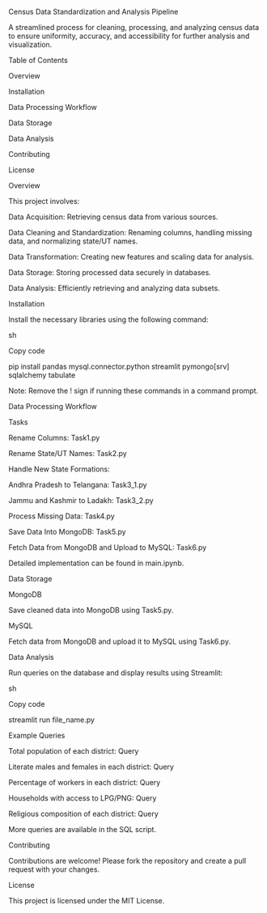 Census Data Standardization and Analysis Pipeline

A streamlined process for cleaning, processing, and analyzing census data to ensure uniformity, accuracy, and accessibility for further analysis and visualization.

Table of Contents

Overview

Installation

Data Processing Workflow

Data Storage

Data Analysis

Contributing

License

Overview

This project involves:

Data Acquisition: Retrieving census data from various sources.

Data Cleaning and Standardization: Renaming columns, handling missing data, and normalizing state/UT names.

Data Transformation: Creating new features and scaling data for analysis.

Data Storage: Storing processed data securely in databases.

Data Analysis: Efficiently retrieving and analyzing data subsets.

Installation

Install the necessary libraries using the following command:

sh

Copy code

pip install pandas mysql.connector.python streamlit pymongo[srv] sqlalchemy tabulate

Note: Remove the ! sign if running these commands in a command prompt.

Data Processing Workflow

Tasks

Rename Columns: Task1.py

Rename State/UT Names: Task2.py

Handle New State Formations:

Andhra Pradesh to Telangana: Task3\_1.py

Jammu and Kashmir to Ladakh: Task3\_2.py

Process Missing Data: Task4.py

Save Data Into MongoDB: Task5.py

Fetch Data from MongoDB and Upload to MySQL: Task6.py

Detailed implementation can be found in main.ipynb.

Data Storage

MongoDB

Save cleaned data into MongoDB using Task5.py.

MySQL

Fetch data from MongoDB and upload it to MySQL using Task6.py.

Data Analysis

Run queries on the database and display results using Streamlit:

sh

Copy code

streamlit run file\_name.py

Example Queries

Total population of each district: Query

Literate males and females in each district: Query

Percentage of workers in each district: Query

Households with access to LPG/PNG: Query

Religious composition of each district: Query

More queries are available in the SQL script.

Contributing

Contributions are welcome! Please fork the repository and create a pull request with your changes.

License

This project is licensed under the MIT License.
